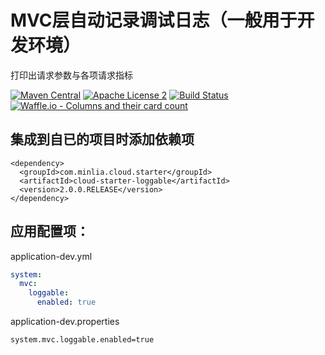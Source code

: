 # MVC层自动记录调试日志（一般用于开发环境）

打印出请求参数与各项请求指标  

[![Maven Central](https://maven-badges.herokuapp.com/maven-central/com.minlia.cloud.starter/cloud-starter-loggable/badge.svg?style=plastic)](https://maven-badges.herokuapp.com/maven-central/com.minlia.cloud.starter/cloud-starter-loggable/) 
[![Apache License 2](https://img.shields.io/badge/license-ASF2-blue.svg)](https://www.apache.org/licenses/LICENSE-2.0.txt) 
[![Build Status](https://travis-ci.org/minlia-projects/cloud-starter-loggable.svg?branch=master)](https://travis-ci.org/minlia-projects/cloud-starter-loggable)
[![Waffle.io - Columns and their card count](https://badge.waffle.io/minlia-projects/cloud-starter-loggable.svg?columns=all)](https://waffle.io/minlia-projects/cloud-starter-loggable)


## 集成到自已的项目时添加依赖项  
```pom
<dependency>
  <groupId>com.minlia.cloud.starter</groupId>
  <artifactId>cloud-starter-loggable</artifactId>
  <version>2.0.0.RELEASE</version>
</dependency>
```

## 应用配置项：

application-dev.yml
```yaml
system:
  mvc:
    loggable:
      enabled: true
```

application-dev.properties

```properties
system.mvc.loggable.enabled=true
```